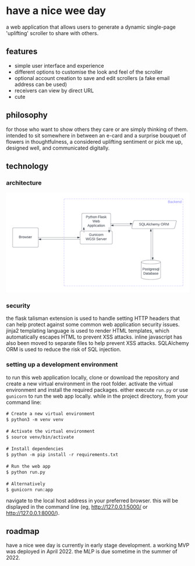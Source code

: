 # have a nice wee day

a web application that allows users to generate a dynamic single-page 'uplifting' scroller to share with others.  

## features

* simple user interface and experience
* different options to customise the look and feel of the scroller
* optional account creation to save and edit scrollers (a fake email address can be used)
* receivers can view by direct URL
* cute

## philosophy

for those who want to show others they care or are simply thinking of them. intended to sit somewhere in between an e-card and a surprise bouquet of flowers in thoughtfulness, a considered uplifting sentiment or pick me up, designed well, and communicated digitally.

## technology

### architecture

![application architecture diagram](have-a-nice-wee-day-application-architecture.png)

### security

the flask talisman extension is used to handle setting HTTP headers that can help protect against some common web application security issues. jinja2 templating language is used to render HTML templates, which automatically escapes HTML to prevent XSS attacks. inline javascript has also been moved to separate files to help prevent XSS attacks. SQLAlchemy ORM is used to reduce the risk of SQL injection.

### setting up a development environment

to run this web application locally, clone or download the repository and create a new virtual environment in the root folder. activate the virtual environment and install the required packages. either execute `run.py` or use `gunicorn` to run the web app locally. 
while in the project directory, from your command line:

```
# Create a new virtual environment
$ python3 -m venv venv

# Activate the virtual environment
$ source venv/bin/activate

# Install dependencies
$ python -m pip install -r requirements.txt

# Run the web app
$ python run.py

# Alternatively
$ gunicorn run:app
```

navigate to the local host address in your preferred browser. this will be displayed in the command line (eg, http://127.0.0.1:5000/ or http://127.0.0.1:8000/).

## roadmap

have a nice wee day is currently in early stage development. a working MVP was deployed in April 2022. the M*L*P is due sometime in the summer of 2022.